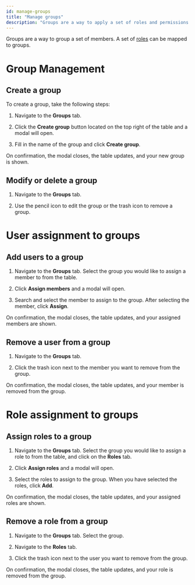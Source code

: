 ```yaml
---
id: manage-groups
title: "Manage groups"
description: "Groups are a way to apply a set of roles and permissions to users. Use Identity to create a group."
---
```


Groups are a way to group a set of members. A set of [roles](/self-managed/identity/application-user-group-role-management/manage-roles.md) can be mapped to groups.

# Group Management

## Create a group

To create a group, take the following steps:

1. Navigate to the **Groups** tab.

2. Click the **Create group** button located on the top right of the table and a modal will open.

3. Fill in the name of the group and click **Create group**.

On confirmation, the modal closes, the table updates, and your new group is shown.

## Modify or delete a group

1. Navigate to the **Groups** tab.

2. Use the pencil icon to edit the group or the trash icon to remove a group.

# User assignment to groups

## Add users to a group

1. Navigate to the **Groups** tab. Select the group you would like to assign a member to from the table.

2. Click **Assign members** and a modal will open.

3. Search and select the member to assign to the group. After selecting the member, click **Assign**.

On confirmation, the modal closes, the table updates, and your assigned members are shown.

## Remove a user from a group

1. Navigate to the **Groups** tab.

2. Click the trash icon next to the member you want to remove from the group.

On confirmation, the modal closes, the table updates, and your member is removed from the group.

# Role assignment to groups

## Assign roles to a group

1. Navigate to the **Groups** tab. Select the group you would like to assign a role to from the table, and click on the **Roles** tab.

2. Click **Assign roles** and a modal will open.

3. Select the roles to assign to the group. When you have selected the roles, click **Add**.

On confirmation, the modal closes, the table updates, and your assigned roles are shown.

## Remove a role from a group

1. Navigate to the **Groups** tab. Select the group.

2. Navigate to the **Roles** tab.

3. Click the trash icon next to the user you want to remove from the group.

On confirmation, the modal closes, the table updates, and your role is removed from the group.
